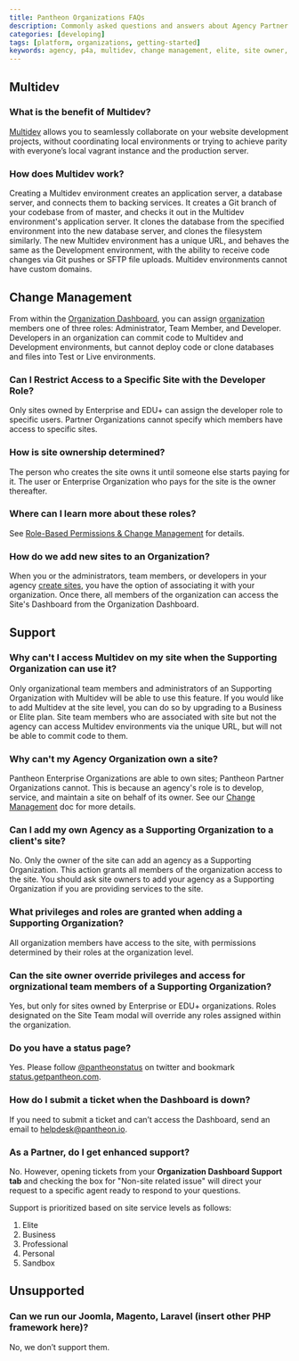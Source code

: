 ```yaml
---
title: Pantheon Organizations FAQs
description: Commonly asked questions and answers about Agency Partner Organizations using the Pantheon Platform.
categories: [developing]
tags: [platform, organizations, getting-started]
keywords: agency, p4a, multidev, change management, elite, site owner, ownership, supporting organization, organizations, team, roles, privileges, support, partner support, ticket
---
```

## Multidev

### What is the benefit of Multidev?

[Multidev](/docs/multidev/) allows you to seamlessly collaborate on your website development projects, without coordinating local environments or trying to achieve parity with everyone’s local vagrant instance and the production server.

### How does Multidev work?

Creating a Multidev environment creates an application server, a database server, and connects them to backing services. It creates a Git branch of your codebase from of master, and checks it out in the Multidev environment's application server. It clones the database from the specified environment into the new database server, and clones the filesystem similarly. The new Multidev environment has a unique URL, and behaves the same as the Development environment, with the ability to receive code changes via Git pushes or SFTP file uploads. Multidev environments cannot have custom domains.


## Change Management

From within the [Organization Dashboard](/docs/organization-dashboard/), you can assign [organization](/docs/organizations) members one of three roles: Administrator, Team Member, and Developer. Developers in an organization can commit code to Multidev and Development environments, but cannot deploy code or clone databases and files into Test or Live environments.

### Can I Restrict Access to a Specific Site with the Developer Role?
Only sites owned by Enterprise and EDU+ can assign the developer role to specific users. Partner Organizations cannot specify which members have access to specific sites.

### How is site ownership determined?
The person who creates the site owns it until someone else starts paying for it. The user or Enterprise Organization who pays for the site is the owner thereafter.

### Where can I learn more about these roles?

See [Role-Based Permissions & Change Management](/docs/change-management) for details.

### How do we add new sites to an Organization?

When you or the administrators, team members, or developers in your agency [create sites](https://dashboard.pantheon.io/sites/create), you have the option of associating it with your organization. Once there, all members of the organization can access the Site's Dashboard from the Organization Dashboard.

## Support

### Why can't I access Multidev on my site when the Supporting Organization can use it?
Only organizational team members and administrators of an Supporting Organization with Multidev will be able to use this feature. If you would like to add Multidev at the site level, you can do so by upgrading to a Business or Elite plan. Site team members who are associated with site but not the agency can access Multidev environments via the unique URL, but will not be able to commit code to them.

### Why can't my Agency Organization own a site?
Pantheon Enterprise Organizations are able to own sites; Pantheon Partner Organizations cannot. This is because an agency's role is to develop, service, and maintain a site on behalf of its owner. See our [Change Management](/docs/change-management/#managing-people-in-an-organization) doc for more details.

### Can I add my own Agency as a Supporting Organization to a client's site?

No. Only the owner of the site can add an agency as a Supporting Organization. This action grants all members of the organization access to the site. You should ask site owners to add your agency as a Supporting Organization if you are providing services to the site.

### What privileges and roles are granted when adding a Supporting Organization?
All organization members have access to the site, with permissions determined by their roles at the organization level.

### Can the site owner override privileges and access for orgnizational team members of a Supporting Organization?
Yes, but only for sites owned by Enterprise or EDU+ organizations. Roles designated on the Site Team modal will override any roles assigned within the organization.

### Do you have a status page?
Yes. Please follow [@pantheonstatus](https://twitter.com/pantheonstatus) on twitter and bookmark [status.getpantheon.com](http://status.getpantheon.com).

### How do I submit a ticket when the Dashboard is down?
If you need to submit a ticket and can’t access the Dashboard, send an email to helpdesk@pantheon.io.

### As a Partner, do I get enhanced support?

No. However, opening tickets from your **Organization Dashboard Support tab** and checking the box for "Non-site related issue" will direct your request to a specific agent ready to respond to your questions.

Support is prioritized based on site service levels as follows:

1. Elite
2. Business
3. Professional
4. Personal
5. Sandbox

## Unsupported

### Can we run our Joomla, Magento, Laravel (insert other PHP framework here)?
No, we don’t support them.
